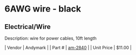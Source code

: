 # 6AWG wire - black
## Electrical/Wire
Description: 	wire for power cables, 10ft length 

| Vendor | Andymark | 
| Part # | [am-2840](http://www.andymark.com/product-p/am-2840.htm) | 
| Unit Price | $11.00 | 
